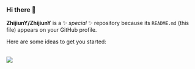 ### Hi there 👋


**ZhijiunY/ZhijiunY** is a ✨ _special_ ✨ repository because its `README.md` (this file) appears on your GitHub profile.

Here are some ideas to get you started:

<br/> ![](https://github-readme-stats.vercel.app/api?username=ZhijiunY)
<!--
- 🔭 I’m currently working on ...
- 🌱 I’m currently learning ...
- 👯 I’m looking to collaborate on ...
- 🤔 I’m looking for help with ...
- 💬 Ask me about ...
- 📫 How to reach me: ...
- 😄 Pronouns: ...
- ⚡ Fun fact: ...
-->
